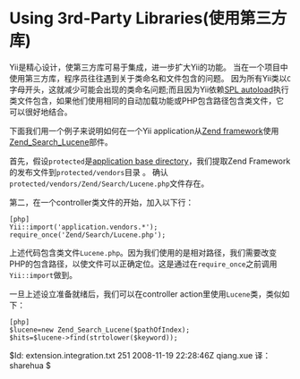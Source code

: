 Using 3rd-Party Libraries(使用第三方库)
=========================

Yii是精心设计，使第三方库可易于集成，进一步扩大Yii的功能。 当在一个项目中使用第三方库，程序员往往遇到关于类命名和文件包含的问题。 因为所有Yii类以`C`字母开头，这就减少可能会出现的类命名问题;而且因为Yii依赖[SPL autoload](http://us3.php.net/manual/en/function.spl-autoload.php)执行类文件包含，如果他们使用相同的自动加载功能或PHP包含路径包含类文件，它可以很好地结合。

下面我们用一个例子来说明如何在一个Yii application从[Zend framework](http://www.zendframework.com)使用[Zend_Search_Lucene](http://www.zendframework.com/manual/en/zend.search.lucene.html)部件。

首先，假设`protected`是[application base directory](/doc/guide/basics.application#application-base-directory)，我们提取Zend Framework的发布文件到`protected/vendors`目录 。 确认`protected/vendors/Zend/Search/Lucene.php`文件存在。

第二，在一个controller类文件的开始，加入以下行：

~~~
[php]
Yii::import('application.vendors.*');
require_once('Zend/Search/Lucene.php');
~~~

上述代码包含类文件`Lucene.php`。因为我们使用的是相对路径，我们需要改变PHP的包含路径，以使文件可以正确定位。这是通过在`require_once`之前调用`Yii::import`做到。 

一旦上述设立准备就绪后，我们可以在controller action里使用`Lucene`类，类似如下：

~~~
[php]
$lucene=new Zend_Search_Lucene($pathOfIndex);
$hits=$lucene->find(strtolower($keyword));
~~~


<div class="revision">$Id: extension.integration.txt 251 2008-11-19 22:28:46Z qiang.xue 译：sharehua $</div>